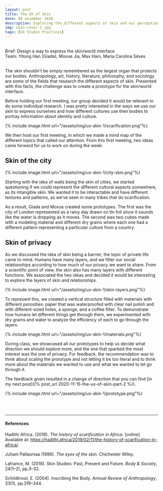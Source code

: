 ```yaml
---
layout: post
title: The UX of Skin
date: 08 november 2020
description: Exploring the different aspects of skin and our perceptions of it.
img: skin-cover-1.jpg
tags: [UX Studio Practices] 
---
```


<p class="about-content-box"> <br> 
Brief: Design a way to express the skin/world interface
<BR>
Team: Yitong Han (Giada), Moxue Jia, Max Hain, Maria Carolina Séves
<br><br></p>

The skin shouldn't be simply remembered as the largest organ that protects our bodies. Anthropology, art, history, literature, philosophy, and sociology are some of the fields that research the different aspects of skin. Presented with this facts, the challenge was to create a prototype for the skin/world interface.

Before holding our first meeting, our group decided it would be relevant to do some individual research. I was pretty interested in the ways we use our skin to express ourselves and how different cultures use their bodies to portray information about identity and culture.

{% include image.html url="/assets/img/ux-skin-1/scarification.png"%}

We then host our first meeting, in which we made a mind map of the different topics that called our attention. From this first meeting, two ideas came forward for us to work on during the week:



## Skin of the city

{% include image.html url="/assets/img/ux-skin-1/city-skin.png"%}

Starting with the idea of walls being the skin of cities, we started questioning if we could represent the different cultural aspects somewhere, as its intangible skin. We wanted it to be interactable and have different textures and patterns, as we’ve seen in many tribes that do scarification.

As a result, Giada and Moxue created some prototypes. The first was the city of London represented as a rainy day drawn on tin foil since it sounds like the water is dropping as it moves. The second was two cubes made with a modeling material and different dry grains where each one had a different pattern representing a particular culture from a country. 


##	Skin of privacy

As we discussed the idea of skin being a barrier, the topic of private life came to mind. Humans have many layers, and we filter our social relationships according to how much of our privacy we want to share. From a scientific point of view, the skin also has many layers with different functions. We associated the two ideas and decided it would be interesting to explore the layers of skin and relationships. 

{% include image.html url="/assets/img/ux-skin-1/skin-layers.png"%}

To represent this, we created a vertical structure filled with materials with different porosities: paper that was waterproofed with clear nail polish and with different-sized holes, a sponge, and a coffee filter. 
To demonstrate how humans let different things get through them, we experimented with dry grains and water to analyze the efficiency of each to go through the layers.

{% include image.html url="/assets/img/ux-skin-1/materials.png"%}

During class, we showcased all our prototypes to help us decide what direction we should explore more, and the one that sparked the most interest was the one of privacy. For feedback, the recommendation was to think about scaling the prototype and not letting it be too literal and to think more about the materials we wanted to use and what we wanted to let go through it. 

The feedback given resulted in a change of direction that you can find [in my next post]({% post_url 2020-11-15-the-ux-of-skin-part-2 %}).

{% include image.html url="/assets/img/ux-skin-1/prototype.png"%}

<br>
<br>

***

#### References


Hadithi Africa. (2018). *The history of scarification in Africa.* [online] Available at: https://hadithi.africa/2019/02/11/the-history-of-scarification-in-africa/.

Juhani Pallasmaa (1996). *The eyes of the skin*. Chichester Wiley.

Lafrance, M. (2018). Skin Studies: Past, Present and Future. *Body & Society*, 24(1–2), pp.3–32.

Schildkrout, E. (2004). Inscribing the Body. *Annual Review of Anthropology*, 33(1), pp.319–344.

<!-- {% include image.html url="/assets/img/The_Human_Senses.jpg" description="My cat, Robert Downey Jr." %}

|![The human senses]({{site.baseurl}}/assets/img/The_Human_Senses.jpg)| 
|:--:| 
| *the human senses* | -->
